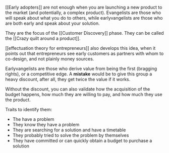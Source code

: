[[Early adopters]] are not enough when you are launching a new product to the market (and potentially, a complex product). Evangelists are those who will speak about what you do to others, while earlyvangelists are those who are both early and speak about your solution. 

They are the focus of the [[Customer Discovery]] phase. They can be called the [[Crazy quilt around a product]]. 

[[effectuation theory for entrepreneurs]] also develops this idea, when it points out that entrepreneurs see early customers as partners with whom to co-design, and not plainly money sources. 

Earlyvangelists are those who derive value from being the first (bragging rights), or a competitive edge. A **mistake** would be to give this group a heavy discount, after all, they get twice the value if it works. 

Without the discount, you can also validate how the acquisition of the budget happens, how much they are willing to pay, and how much they use the product. 

Traits to identify them: 

- The have a problem
- They know they have a problem
- They are searching for a solution and have a timetable
- They probably tried to solve the problem by themselves
- They have committed or can quickly obtain a budget to purchase a solution

